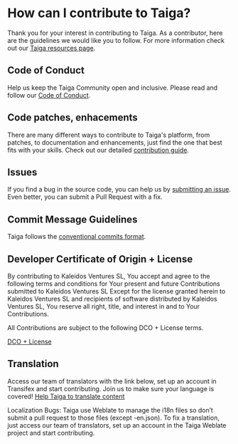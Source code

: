 # How can I contribute to Taiga?

Thank you for your interest in contributing to Taiga.  As a contributor, here are the guidelines we would like you to follow. For more information check out our [Taiga resources page](https://resources.taiga.io/extend/how-can-i-contribute/).

## Code of Conduct

Help us keep the Taiga Community open and inclusive. Please read and follow our [Code of Conduct](https://www.taiga.io/code-of-conduct).

##  Code patches, enhacements

There are many different ways to contribute to Taiga's platform, from patches, to documentation and enhancements, just find the one that best fits with your skills. Check out our detailed [contribution guide](https://resources.taiga.io/extend/how-can-i-contribute/#code-patches-enhacements).

## Issues

If you find a bug in the source code, you can help us by [submitting an issue](https://github.com/kaleidos-ventures/taiga-resources/issues/new/choose). Even better, you can submit a Pull Request with a fix.

## Commit Message Guidelines

Taiga follows the [conventional commits format](https://www.conventionalcommits.org/en/v1.0.0/).

## Developer Certificate of Origin + License

By contributing to Kaleidos Ventures SL, You accept and agree to the following terms and conditions for Your present and future Contributions submitted to Kaleidos Ventures SL Except for the license granted herein to Kaleidos Ventures SL and recipients of software distributed by Kaleidos Ventures SL, You reserve all right, title, and interest in and to Your Contributions.

All Contributions are subject to the following DCO + License terms.

[DCO + License](DCOLICENSE)

## Translation

Access our team of translators with the link below, set up an account in Transifex and start contributing. Join us to make sure your language is covered! [Help Taiga to translate content](https://hosted.weblate.org/projects/taiga/)

Localization Bugs: Taiga use Weblate to manage the i18n files so don’t submit a pull request to those files (except -en.json). To fix a translation, just access our team of translators, set up an account in the Taiga Weblate project and start contributing.
 
